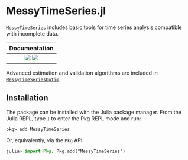 # MessyTimeSeries.jl
```MessyTimeSeries``` includes basic tools for time series analysis compatible with incomplete data. 

| **Documentation**                                                              |
|:-------------------------------------------------------------------------------:
| [![][docs-stable-img]][docs-stable-url] [![][docs-dev-img]][docs-dev-url]      |

Advanced estimation and validation algorithms are included in [```MessyTimeSeriesOptim```](https://github.com/fipelle/MessyTimeSeriesOptim.jl).

## Installation

The package can be installed with the Julia package manager.
From the Julia REPL, type `]` to enter the Pkg REPL mode and run:

```
pkg> add MessyTimeSeries
```

Or, equivalently, via the `Pkg` API:

```julia
julia> import Pkg; Pkg.add("MessyTimeSeries")
```


[docs-dev-img]: https://img.shields.io/badge/docs-dev-blue.svg
[docs-dev-url]: https://fipelle.github.io/MessyTimeSeries.jl/dev

[docs-stable-img]: https://img.shields.io/badge/docs-stable-blue.svg
[docs-stable-url]: https://fipelle.github.io/MessyTimeSeries.jl/stable

